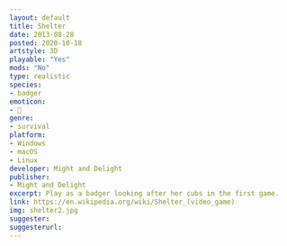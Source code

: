 ```yaml
---
layout: default
title: Shelter
date: 2013-08-28
posted: 2020-10-18
artstyle: 3D
playable: "Yes"
mods: "No"
type: realistic
species: 
- badger
emoticon: 
- 🦡
genre: 
- survival
platform:
- Windows
- macOS
- Linux
developer: Might and Delight
publisher:
- Might and Delight
excerpt: Play as a badger looking after her cubs in the first game. 
link: https://en.wikipedia.org/wiki/Shelter_(video_game)
img: shelter2.jpg
suggester: 
suggesterurl:  
---
```


